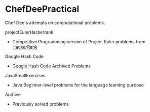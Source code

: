 # ChefDeePractical
Chef Dee's attempts on computational problems.


projectEulerHackerrank
  - Competitive Programming version of Project Euler problems from [HackerRank](https://www.google.com)
  
Google Hash Code
  - [Google Hash Code](https://codingcompetitions.withgoogle.com/hashcode) Archived Problems 
  
JavaSmallExercises
  - Java Beginner-level problems for the language learning purpose
  
Archive
  - Previously solved problems
